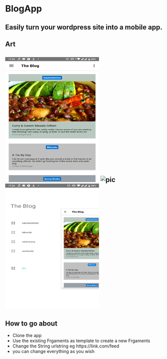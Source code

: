 <h1>BlogApp<h2>
Easily turn your wordpress site into a mobile app.

<h2>Art<h2>
<img src="art/pic1.png" alt="pic" width="300" height="400">
<img src="art/pic2.png" alt="pic" width="300" height="400">
<img src="art/pic3.png" alt="pic" width="300" height="400">
<h2> How to go about </h2>
<ul>
<li>Clone the app</h2>
<li>Use the existing Frgaments as template to create a new Frgaments</li>
<li>Change the String urlstring eg https://link.com/feed </li>
<li>you can change everything as you wish</li>
<ul>

